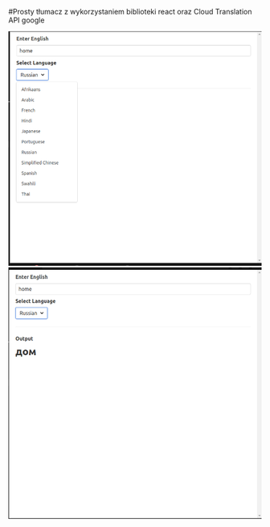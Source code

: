 #Prosty tłumacz z wykorzystaniem biblioteki react oraz Cloud Translation API google

<img src="Zrzut ekranu z 2020-11-18 22-00-08.png">


<img src="Zrzut ekranu z 2020-11-18 22-10-08.png">


